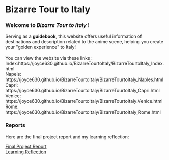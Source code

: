 # Bizarre Tour to Italy
<h3>Welcome to <i>Bizarre Tour to Italy</i> !</h3>
Serving as a <b>guidebook</b></span>, this website offers useful information of destinations and description related to the anime scene, helping you create your "golden experience" to Italy! 
<br><br>You can view the website via these links :
<br>Index:https://joyce630.github.io/BizarreTourtoItaly/BizarreTourtoItaly_Index.html
<br>Napels: https://joyce630.github.io/BizarreTourtoItaly/BizarreTourtoItaly_Naples.html
<br>Capri: https://joyce630.github.io/BizarreTourtoItaly/BizarreTourtoItaly_Capri.html
<br>Venice: https://joyce630.github.io/BizarreTourtoItaly/BizarreTourtoItaly_Venice.html
<br>Rome: https://joyce630.github.io/BizarreTourtoItaly/BizarreTourtoItaly_Rome.html
<br>
<h3>Reports</h3>
 Here are the final project report and my learning reflection:
 
 
[Final Project Report](https://github.com/Joyce630/BizarreTourtoItaly/blob/master/Reports/Ziqiao_FinalProjectReport.pdf)
<br>[Learning Reflection](https://github.com/Joyce630/BizarreTourtoItaly/blob/master/Reports/Ziqiao_LearningReflection.pdf)

